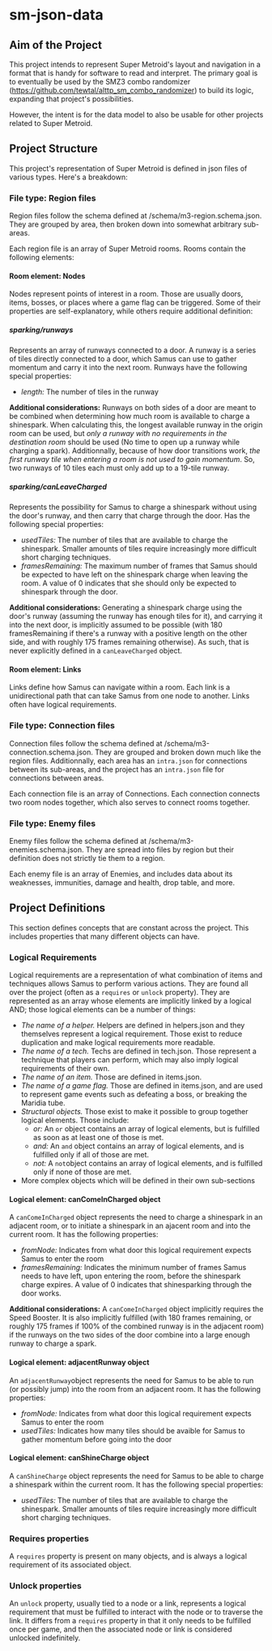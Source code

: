 # sm-json-data
## Aim of the Project
This project intends to represent Super Metroid's layout and navigation in a format that is handy for software to read and interpret. The primary goal is to eventually be used by the SMZ3 combo randomizer (https://github.com/tewtal/alttp_sm_combo_randomizer) to build its logic, expanding that project's possibilities.

However, the intent is for the data model to also be usable for other projects related to Super Metroid.
## Project Structure
This project's representation of Super Metroid is defined in json files of various types. Here's a breakdown:
### File type: Region files
Region files follow the schema defined at /schema/m3-region.schema.json. They are grouped by area, then broken down into somewhat arbitrary sub-areas.

Each region file is an array of Super Metroid rooms. Rooms contain the following elements:
#### Room element: Nodes
Nodes represent points of interest in a room. Those are usually doors, items, bosses, or places where a game flag can be triggered. Some of their properties are self-explanatory, while others require additional definition:
##### sparking/runways
Represents an array of runways connected to a door. A runway is a series of tiles directly connected to a door, which Samus can use to gather momentum and carry it into the next room. Runways have the following special properties:
* _length:_ The number of tiles in the runway

__Additional considerations:__ Runways on both sides of a door are meant to be combined when determining how much room is available to charge a shinespark. When calculating this, the longest available runway in the origin room can be used, but _only a runway with no requirements in the destination room_ should be used (No time to open up a runway while charging a spark). Additionnally, because of how door transitions work, _the first runway tile when entering a room is not used to gain momentum_. So, two runways of 10 tiles each must only add up to a 19-tile runway.
##### sparking/canLeaveCharged
Represents the possibility for Samus to charge a shinespark without using the door's runway, and then carry that charge through the door. Has the following special properties:
* _usedTiles:_ The number of tiles that are available to charge the shinespark. Smaller amounts of tiles require increasingly more difficult short charging techniques.
* _framesRemaining:_ The maximum number of frames that Samus should be expected to have left on the shinespark charge when leaving the room. A value of 0 indicates that she should only be expected to shinespark through the door.

__Additional considerations:__ Generating a shinespark charge using the door's runway (assuming the runway has enough tiles for it), and carrying it into the next door, is implicitly assumed to be possible (with 180 framesRemaining if there's a runway with a positive length on the other side, and with roughly 175 frames remaining otherwise). As such, that is never explicitly defined in a `canLeaveCharged` object.
#### Room element: Links
Links define how Samus can navigate within a room. Each link is a unidirectional path that can take Samus from one node to another. Links often have logical requirements.
### File type: Connection files
Connection files follow the schema defined at /schema/m3-connection.schema.json. They are grouped and broken down much like the region files. Additionnally, each area has an `intra.json` for connections between its sub-areas, and the project has an `intra.json` file for connections between areas.

Each connection file is an array of Connections. Each connection connects two room nodes together, which also serves to connect rooms together.
### File type: Enemy files
Enemy files follow the schema defined at /schema/m3-enemies.schema.json. They are spread into files by region but their definition does not strictly tie them to a region.

Each enemy file is an array of Enemies, and includes data about its weaknesses, immunities, damage and health, drop table, and more.
## Project Definitions
This section defines concepts that are constant across the project. This includes properties that many different objects can have.
### Logical Requirements
Logical requirements are a representation of what combination of items and techniques allows Samus to perform various actions. They are found all over the project (often as a `requires` or `unlock` property). They are represented as an array whose elements are implicitly linked by a logical AND; those logical elements can be a number of things:
* _The name of a helper._ Helpers are defined in helpers.json and they themselves represent a logical requirement. Those exist to reduce duplication and make logical requirements more readable.
* _The name of a tech._ Techs are defined in tech.json.  Those represent a technique that players can perform, which may also imply logical requirements of their own.
* _The name of an item._ Those are defined in items.json.
* _The name of a game flag._ Those are defined in items.json, and are used to represent game events such as defeating a boss, or breaking the Maridia tube.
* _Structural objects._ Those exist to make it possible to group together logical elements. Those include:
  * _or:_ An `or` object contains an array of logical elements, but is fulfilled as soon as at least one of those is met.
  * _and:_ An `and` object contains an array of logical elements, and is fulfilled only if all of those are met.
  * _not:_ A `not`object contains an array of logical elements, and is fulfilled only if none of those are met.
* More complex objects which will be defined in their own sub-sections
#### Logical element: canComeInCharged object
 A `canComeInCharged` object represents the need to charge a shinespark in an adjacent room, or to initiate a shinespark in an ajacent room and into the current room. It has the following properties:
 * _fromNode:_ Indicates from what door this logical requirement expects Samus to enter the room
 * _framesRemaining:_ Indicates the minimum number of frames Samus needs to have left, upon entering the room, before the shinespark charge expires. A value of 0 indicates that shinesparking through the door works.

 __Additional considerations:__ A `canComeInCharged` object implicitly requires the Speed Booster. It is also implicitly fulfilled (with 180 frames remaining, or roughly 175 frames if 100% of the combined runway is in the adjacent room) if the runways on the two sides of the door combine into a large enough runway to charge a spark.
 #### Logical element: adjacentRunway object
An `adjacentRunway`object represents the need for Samus to be able to run (or possibly jump) into the room from an adjacent room. It has the following properties: 
 * _fromNode:_ Indicates from what door this logical requirement expects Samus to enter the room
 * _usedTiles:_ Indicates how many tiles should be avaible for Samus to gather momentum before going into the door
 #### Logical element: canShineCharge object
 A `canShineCharge` object represents the need for Samus to be able to charge a shinespark within the current room. It has the following special properties:
 * _usedTiles:_ The number of tiles that are available to charge the shinespark. Smaller amounts of tiles require increasingly more difficult short charging techniques.
 ### Requires properties
 A `requires` property is present on many objects, and is always a logical requirement of its associated object.
 ### Unlock properties
 An `unlock` property, usually tied to a node or a link, represents a logical requirement that must be fulfilled to interact with the node or to traverse the link. It differs from a `requires` property in that it only needs to be fulfilled once per game, and then the associated node or link is considered unlocked indefinitely.